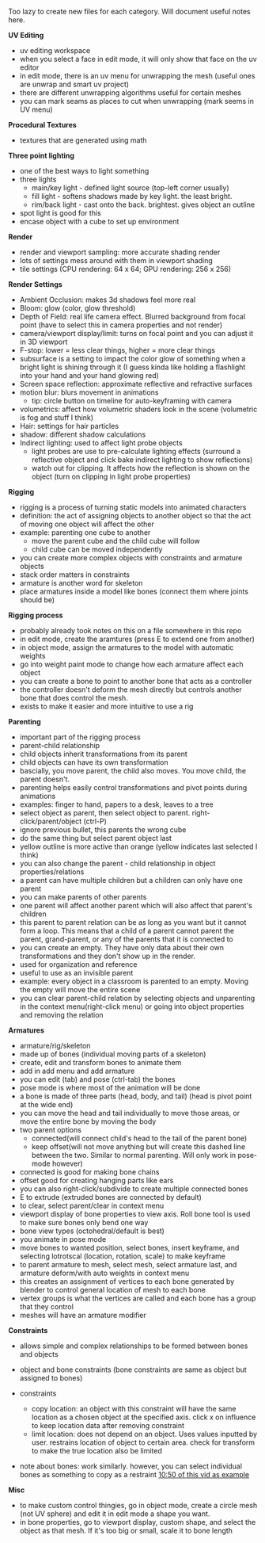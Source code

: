 Too lazy to create new files for each category.
Will document useful notes here. 

**UV Editing**
- uv editing workspace
- when you select a face in edit mode, it will only show that face on the uv editor
- in edit mode, there is an uv menu for unwrapping the mesh (useful ones are unwrap and smart uv project)
- there are different unwrapping algorithms useful for certain meshes
- you can mark seams as places to cut when unwrapping (mark seems in UV menu)

**Procedural Textures**
- textures that are generated using math

**Three point lighting**
- one of the best ways to light something
- three lights 
  - main/key light - defined light source (top-left corner usually)
  - fill light - softens shadows made by key light. the least bright. 
  - rim/back light - cast onto the back. brightest. gives object an outline
- spot light is good for this
- encase object with a cube to set up environment

**Render**
- render and viewport sampling: more accurate shading render
- lots of settings mess around with them in viewport shading
- tile settings (CPU rendering: 64 x 64; GPU rendering: 256 x 256)

**Render Settings**
- Ambient Occlusion: makes 3d shadows feel more real
- Bloom: glow (color, glow threshold)
- Depth of Field: real life camera effect. Blurred background from focal point (have to select this in camera properties and not render)
- camera/viewport display/limit: turns on focal point and you can adjust it in 3D viewport
- F-stop: lower = less clear things, higher = more clear things
- subsurface is a setting to impact the color glow of something when a bright light is shining through it (I guess kinda like holding a flashlight into your hand and your hand glowing red)
- Screen space reflection: approximate reflective and refractive surfaces
- motion blur: blurs movement in animations
  - tip: circle button on timeline for auto-keyframing with camera
- volumetrics: affect how volumetric shaders look in the scene (volumetric is fog and stuff I think)
- Hair: settings for hair particles
- shadow: different shadow calculations
- Indirect lighting: used to affect light probe objects 
  - light probes are use to pre-calculate lighting effects (surround a reflective object and click bake indirect lighting to show reflections)
  - watch out for clipping. It affects how the reflection is shown on the object (turn on clipping in light probe properties) 


**Rigging**
- rigging is a process of turning static models into animated characters
- definition: the act of assigning objects to another object so that the act of moving one object will affect the other
- example: parenting one cube to another
  - move the parent cube and the child cube will follow
  - child cube can be moved independently 
- you can create more complex objects with constraints and armature objects
- stack order matters in constraints
- armature is another word for skeleton
- place armatures inside a model like bones (connect them where joints should be)

**Rigging process**
- probably already took notes on this on a file somewhere in this repo
- in edit mode, create the aramtures (press E to extend one from another)
- in object mode, assign the armatures to the model with automatic weights
- go into weight paint mode to change how each armature affect each object
- you can create a bone to point to another bone that acts as a controller
- the controller doesn't deform the mesh directly but controls another bone that does control the mesh. 
- exists to make it easier and more intuitive to use a rig

**Parenting**
- important part of the rigging process
- parent-child relationship
- child objects inherit transformations from its parent
- child objects can have its own transformation
- bascially, you move parent, the child also moves. You move child, the parent doesn't. 
- parenting helps easily control transformations and pivot points during animations
- examples: finger to hand, papers to a desk, leaves to a tree
- select object as parent, then select object to parent. right-click/parent/object (ctrl-P) 
- ignore previous bullet, this parents the wrong cube
- do the same thing but select parent object last
- yellow outline is more active than orange (yellow indicates last selected I think)
- you can also change the parent - child relationship in object properties/relations 
- a parent can have multiple children but a children can only have one parent
- you can make parents of other parents
- one parent will affect another parent which will also affect that parent's children
- this parent to parent relation can be as long as you want but it cannot form a loop. This means that a child of a parent cannot parent the parent, grand-parent, or any of the parents that it is connected to
- you can create an empty. They have only data about their own transformations and they don't show up in the render. 
- used for organization and reference
- useful to use as an invisible parent
- example: every object in a classroom is parented to an empty. Moving the empty will move the entire scene
- you can clear parent-child relation by selecting objects and unparenting in the context menu(right-click menu) or going into object properties and removing the relation

**Armatures**
- armature/rig/skeleton
- made up of bones (individual moving parts of a skeleton)
- create, edit and transform bones to animate them
- add in add menu and add armature
- you can edit (tab) and pose (ctrl-tab) the bones
- pose mode is where most of the animation will be done
- a bone is made of three parts (head, body, and tail) (head is pivot point at the wide end)
- you can move the head and tail individually to move those areas, or move the entire bone by moving the body
- two parent options
  - connected(will connect child's head to the tail of the parent bone)
  - keep offset(will not move anything but will create this dashed line between the two. Similar to normal parenting. Will only work in pose-mode however)
- connected is good for making bone chains
- offset good for creating hanging parts like ears
- you can also right-click/subdivide to create multiple connected bones
- E to extrude (extruded bones are connected by default)
- to clear, select parent/clear in context menu
- viewport display of bone properties to view axis. Roll bone tool is used to make sure bones only bend one way
- bone view types (octohedral/default is best)
- you animate in pose mode
- move bones to wanted position, select bones, insert keyframe, and selecting lotrotscal (location, rotation, scale) to make keyframe
- to parent armature to mesh, select mesh, select armature last, and armature deform/with auto weights in context menu
- this creates an assignment of vertices to each bone generated by blender to control general location of mesh to each bone
- vertex groups is what the vertices are called and each bone has a group that they control
- meshes will have an armature modifier

**Constraints**
- allows simple and complex relationships to be formed between bones and objects
- object and bone constraints (bone constraints are same as object but assigned to bones)
- constraints
  - copy location: an object with this constraint will have the same location as a chosen object at the specified axis. click x on influence to keep location data after removing constraint
  - limit location: does not depend on an object. Uses values inputted by user. restrains location of object to certain area. check for transform to make the true location also be limited

- note about bones: work similarly. however, you can select individual bones as something to copy as a restraint [10:50 of this vid as example](https://www.youtube.com/watch?v=fx33sPEAZEk&list=PLa1F2ddGya_-UvuAqHAksYnB0qL9yWDO6&index=32)

**Misc**
- to make custom control thingies, go in object mode, create a circle mesh (not UV sphere) and edit it in edit mode a shape you want. 
- in bone properties, go to viewport display, custom shape, and select the object as that mesh. If it's too big or small, scale it to bone length 
